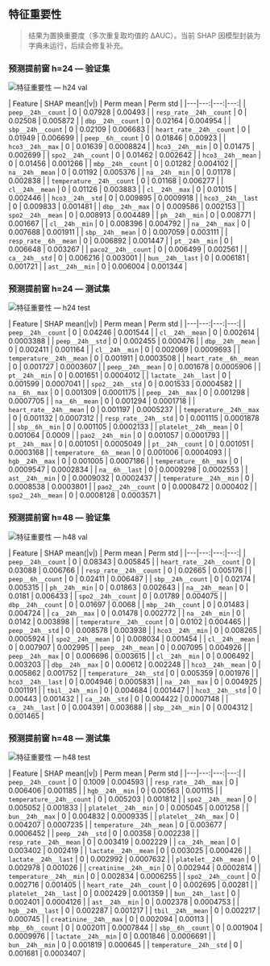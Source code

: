 ## 特征重要性

> 结果为置换重要度（多次重复取均值的 ΔAUC）。当前 SHAP 因模型封装为字典未运行，后续会修复补充。

### 预测提前窗 h=24 — 验证集

![特征重要性 — h24 val](outputs/figures/fi_forest_h24_val.png)

| Feature | SHAP mean(|v|) | Perm mean | Perm std |
|---|---:|---:|---:|
| `peep__24h__count` | 0 | 0.07928 | 0.00493 |
| `resp_rate__24h__count` | 0 | 0.02508 | 0.005872 |
| `dbp__24h__count` | 0 | 0.02164 | 0.004954 |
| `sbp__24h__count` | 0 | 0.02109 | 0.006683 |
| `heart_rate__24h__count` | 0 | 0.01949 | 0.006699 |
| `peep__6h__count` | 0 | 0.01846 | 0.00923 |
| `hco3__24h__max` | 0 | 0.01639 | 0.0008824 |
| `hco3__24h__min` | 0 | 0.01475 | 0.002699 |
| `spo2__24h__count` | 0 | 0.01462 | 0.002642 |
| `hco3__24h__mean` | 0 | 0.01456 | 0.001266 |
| `mbp__24h__count` | 0 | 0.01282 | 0.004102 |
| `na__24h__mean` | 0 | 0.01192 | 0.005376 |
| `na__24h__min` | 0 | 0.01178 | 0.002838 |
| `temperature__24h__count` | 0 | 0.01168 | 0.006277 |
| `cl__24h__mean` | 0 | 0.01126 | 0.003883 |
| `cl__24h__max` | 0 | 0.01015 | 0.002446 |
| `hco3__24h__std` | 0 | 0.009895 | 0.0009918 |
| `hco3__24h__last` | 0 | 0.009833 | 0.001481 |
| `dbp__24h__max` | 0 | 0.009586 | 0.002153 |
| `spo2__24h__mean` | 0 | 0.008913 | 0.004489 |
| `ph__24h__min` | 0 | 0.008771 | 0.001667 |
| `cl__24h__min` | 0 | 0.008396 | 0.004792 |
| `na__24h__max` | 0 | 0.007688 | 0.001911 |
| `sbp__24h__mean` | 0 | 0.007059 | 0.003111 |
| `resp_rate__6h__mean` | 0 | 0.006892 | 0.001447 |
| `pt__24h__min` | 0 | 0.006648 | 0.003267 |
| `paco2__24h__count` | 0 | 0.006499 | 0.002561 |
| `ca__24h__std` | 0 | 0.006216 | 0.003001 |
| `bun__24h__last` | 0 | 0.006181 | 0.001721 |
| `ast__24h__min` | 0 | 0.006004 | 0.001344 |

### 预测提前窗 h=24 — 测试集

![特征重要性 — h24 test](outputs/figures/fi_forest_h24_test.png)

| Feature | SHAP mean(|v|) | Perm mean | Perm std |
|---|---:|---:|---:|
| `peep__24h__count` | 0 | 0.04246 | 0.001544 |
| `cl__24h__mean` | 0 | 0.002614 | 0.0003388 |
| `peep__24h__std` | 0 | 0.002455 | 0.000476 |
| `dbp__24h__mean` | 0 | 0.002411 | 0.001164 |
| `cl__24h__min` | 0 | 0.002069 | 0.0009693 |
| `temperature__24h__mean` | 0 | 0.001911 | 0.0003508 |
| `heart_rate__6h__mean` | 0 | 0.001727 | 0.0003607 |
| `peep__24h__mean` | 0 | 0.001678 | 0.0005906 |
| `pt__24h__min` | 0 | 0.001651 | 0.0004012 |
| `lactate__24h__last` | 0 | 0.001599 | 0.0007041 |
| `spo2__24h__std` | 0 | 0.001533 | 0.0004582 |
| `na__6h__max` | 0 | 0.001309 | 0.0001175 |
| `peep__24h__max` | 0 | 0.001298 | 0.0007705 |
| `na__6h__mean` | 0 | 0.001294 | 0.0001718 |
| `heart_rate__24h__mean` | 0 | 0.001197 | 0.0005237 |
| `temperature__24h__max` | 0 | 0.001132 | 0.0007312 |
| `resp_rate__24h__std` | 0 | 0.001115 | 0.0001878 |
| `sbp__6h__min` | 0 | 0.001105 | 0.0002133 |
| `platelet__24h__mean` | 0 | 0.001064 | 0.0009 |
| `pao2__24h__min` | 0 | 0.001057 | 0.0001793 |
| `pt__24h__max` | 0 | 0.001051 | 0.0005049 |
| `pt__24h__count` | 0 | 0.001051 | 0.0003168 |
| `temperature__6h__mean` | 0 | 0.001006 | 0.0004093 |
| `hgb__24h__max` | 0 | 0.001005 | 0.0007186 |
| `temperature__6h__max` | 0 | 0.0009547 | 0.0002834 |
| `na__6h__last` | 0 | 0.0009298 | 0.0002553 |
| `ast__24h__min` | 0 | 0.0009032 | 0.0002437 |
| `temperature__24h__min` | 0 | 0.0008538 | 0.0003801 |
| `pao2__24h__count` | 0 | 0.0008472 | 0.000402 |
| `spo2__24h__mean` | 0 | 0.0008128 | 0.0003571 |

### 预测提前窗 h=48 — 验证集

![特征重要性 — h48 val](outputs/figures/fi_forest_h48_val.png)

| Feature | SHAP mean(|v|) | Perm mean | Perm std |
|---|---:|---:|---:|
| `peep__24h__count` | 0 | 0.08343 | 0.005845 |
| `heart_rate__24h__count` | 0 | 0.03088 | 0.006766 |
| `resp_rate__24h__count` | 0 | 0.02665 | 0.005176 |
| `peep__6h__count` | 0 | 0.02411 | 0.006487 |
| `sbp__24h__count` | 0 | 0.02174 | 0.005315 |
| `ph__24h__min` | 0 | 0.01863 | 0.002643 |
| `na__24h__mean` | 0 | 0.0181 | 0.006433 |
| `spo2__24h__count` | 0 | 0.01789 | 0.004075 |
| `dbp__24h__count` | 0 | 0.01697 | 0.0068 |
| `mbp__24h__count` | 0 | 0.01483 | 0.004724 |
| `ca__24h__max` | 0 | 0.01478 | 0.002772 |
| `na__24h__min` | 0 | 0.0142 | 0.003898 |
| `temperature__24h__count` | 0 | 0.0102 | 0.004465 |
| `peep__24h__std` | 0 | 0.008578 | 0.003938 |
| `hco3__24h__min` | 0 | 0.008265 | 0.0005924 |
| `spo2__24h__mean` | 0 | 0.008034 | 0.001454 |
| `cl__24h__mean` | 0 | 0.007907 | 0.002995 |
| `peep__24h__mean` | 0 | 0.007095 | 0.004926 |
| `peep__24h__max` | 0 | 0.006696 | 0.003615 |
| `cl__24h__min` | 0 | 0.006492 | 0.003203 |
| `dbp__24h__max` | 0 | 0.00612 | 0.002248 |
| `hco3__24h__mean` | 0 | 0.005862 | 0.001752 |
| `temperature__24h__std` | 0 | 0.005359 | 0.001976 |
| `hco3__24h__last` | 0 | 0.004946 | 0.0005831 |
| `na__24h__max` | 0 | 0.004925 | 0.001191 |
| `tbil__24h__min` | 0 | 0.004684 | 0.001447 |
| `hco3__24h__std` | 0 | 0.00443 | 0.001432 |
| `ca__24h__std` | 0 | 0.004422 | 0.0007148 |
| `ca__24h__last` | 0 | 0.004391 | 0.003688 |
| `sbp__24h__min` | 0 | 0.004312 | 0.001465 |

### 预测提前窗 h=48 — 测试集

![特征重要性 — h48 test](outputs/figures/fi_forest_h48_test.png)

| Feature | SHAP mean(|v|) | Perm mean | Perm std |
|---|---:|---:|---:|
| `peep__24h__count` | 0 | 0.1009 | 0.004593 |
| `resp_rate__24h__max` | 0 | 0.006406 | 0.001185 |
| `hgb__24h__min` | 0 | 0.00563 | 0.001115 |
| `temperature__24h__count` | 0 | 0.005203 | 0.001812 |
| `spo2__24h__mean` | 0 | 0.005052 | 0.001833 |
| `platelet__24h__min` | 0 | 0.005045 | 0.001258 |
| `bun__24h__max` | 0 | 0.004832 | 0.0009335 |
| `platelet__24h__max` | 0 | 0.004207 | 0.0007235 |
| `temperature__24h__mean` | 0 | 0.003677 | 0.0006452 |
| `peep__24h__std` | 0 | 0.00358 | 0.002238 |
| `resp_rate__24h__mean` | 0 | 0.003419 | 0.002229 |
| `ca__24h__mean` | 0 | 0.003402 | 0.002419 |
| `lactate__24h__mean` | 0 | 0.003025 | 0.000426 |
| `lactate__24h__last` | 0 | 0.002992 | 0.0007632 |
| `platelet__24h__mean` | 0 | 0.002978 | 0.001026 |
| `creatinine__24h__min` | 0 | 0.002944 | 0.0002814 |
| `temperature__24h__min` | 0 | 0.002834 | 0.0006255 |
| `spo2__24h__count` | 0 | 0.002716 | 0.001405 |
| `heart_rate__24h__count` | 0 | 0.002695 | 0.00281 |
| `platelet__24h__last` | 0 | 0.002429 | 0.001359 |
| `bun__24h__last` | 0 | 0.002401 | 0.0004126 |
| `ast__24h__min` | 0 | 0.002378 | 0.0004753 |
| `hgb__24h__last` | 0 | 0.002287 | 0.001217 |
| `tbil__24h__mean` | 0 | 0.002217 | 0.000745 |
| `creatinine__24h__max` | 0 | 0.002094 | 0.00113 |
| `mbp__6h__count` | 0 | 0.002011 | 0.0007844 |
| `sbp__6h__count` | 0 | 0.001904 | 0.0009976 |
| `lactate__24h__min` | 0 | 0.001846 | 0.0006691 |
| `bun__24h__min` | 0 | 0.001819 | 0.000645 |
| `temperature__24h__std` | 0 | 0.001681 | 0.0003407 |
